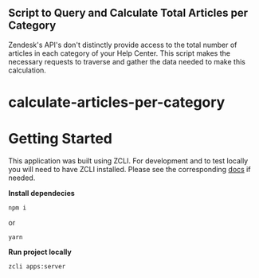 ## Script to Query and Calculate Total Articles per Category

Zendesk's API's don't distinctly provide access to the total number of articles in each category of your Help Center. This script makes the necessary requests to traverse and gather the data needed to make this calculation.


# calculate-articles-per-category

# Getting Started

This application was built using ZCLI. For development and to test locally you will need to have ZCLI installed. Please see the corresponding [docs](https://developer.zendesk.com/documentation/apps/app-developer-guide/zcli/) if needed. 

**Install dependecies**

```
npm i
```
or

```
yarn
```

**Run project locally**

```
zcli apps:server
```

